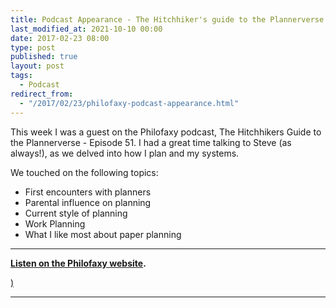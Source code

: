```yaml
---
title: Podcast Appearance - The Hitchhiker's guide to the Plannerverse
last_modified_at: 2021-10-10 00:00
date: 2017-02-23 08:00
type: post
published: true
layout: post
tags:
  - Podcast
redirect_from:
  - "/2017/02/23/philofaxy-podcast-appearance.html"
---
```

This week I was a guest on the Philofaxy podcast, The Hitchhikers Guide to the Plannerverse - Episode 51. I had a great time talking to Steve (as always!), as we delved into how I plan and my systems.  

<!--more-->

We touched on the following topics:  
<ul>
<li>First encounters with planners</li>
<li>Parental influence on planning</li>
<li>Current style of planning</li>
<li>Work Planning</li>
<li>What I like most about paper planning</li>
</ul>

---

**<a href="http://philofaxy.blogspot.com/2017/02/the-hitchhikers-guide-to-plannerverse_23.html">Listen on the Philofaxy website</a>.**


<a href="http://philofaxy.blogspot.com/2017/02/the-hitchhikers-guide-to-plannerverse_23.html">)</a>  

---

